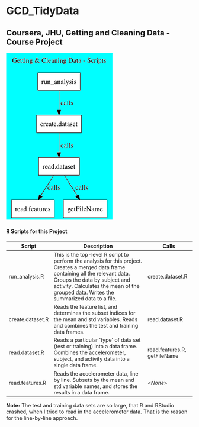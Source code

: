 
# GCD_TidyData
## Coursera, JHU, Getting and Cleaning Data - Course Project

![](readme.scripts.png)

#### R Scripts for this Project
  
Script | Description | Calls
------ | ----------- | -----
run_analysis.R | This is the top-level R script to perform the analysis for this project. Creates a merged data frame containing all the relevant data. Groups the data by subject and activity.  Calculates the mean of the grouped data.  Writes the summarized data to a file.| create.dataset.R 
create.dataset.R | Reads the feature list, and determines the subset indices for the mean and std variables.  Reads and combines the test and training data frames. | read.dataset.R
read.dataset.R | Reads a particular 'type' of data set (test or training) into a data frame.  Combines the accelerometer, subject, and activity data into a single data frame. | read.features.R, getFileName
read.features.R | Reads the accelerometer data, line by line.  Subsets by the mean and std variable names, and stores the results in a data frame. | &lt;_None_&gt;  

**Note:** The test and training data sets are so large, that R and RStudio crashed, when I tried to read in the accelerometer data.  That is the reason for the line-by-line approach.  
